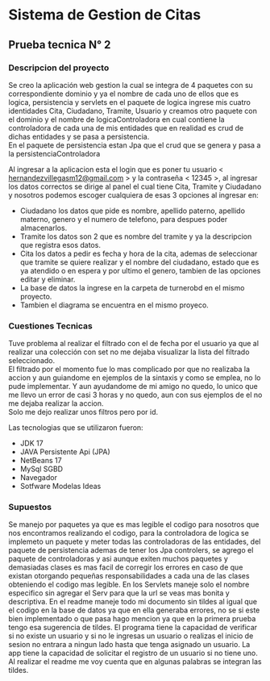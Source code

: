# Sistema de Gestion de Citas 
## Prueba tecnica N° 2 

 ### Descripcion del proyecto 
Se creo la aplicación web  gestion la cual se integra de 4 paquetes con su correspondiente dominio y ya el nombre de cada uno de ellos que es logica, persistencia y servlets en el paquete de logica ingrese mis cuatro identidades Cita, Ciudadano, Tramite, Usuario y creamos otro paquete con el dominio y el nombre de logicaControladora en cual contiene la controladora de cada una de mis entidades que en realidad es crud de dichas entidades y se pasa a persistencia.  
En el paquete de persistencia estan Jpa que el crud que se genera y pasa a la persistenciaControladora 

Al ingresar a la aplicacion esta el login que es poner tu usuario  < hernandezvillegasm12@gmail.com > y la contraseña < 12345 >, al ingresar los datos correctos se dirige al panel el cual tiene Cita, Tramite y Ciudadano y nosotros podemos escoger cualquiera de esas 3 opciones al ingresar en: 
- Ciudadano los datos que pide es nombre, apellido paterno, apellido materno, genero y el numero de telefono, para despues poder almacenarlos. 
- Tramite los datos son 2 que es nombre del tramite y ya la descripcion que registra esos datos. 
- Cita los datos a pedir es fecha y hora de la cita, ademas de seleccionar que tramite se quiere realizar y el nombre del ciudadano,  estado que es ya atendido o en espera y por ultimo el genero, tambien de las opciones editar y eliminar.   
- La base de datos la ingrese en la carpeta de turnerobd en el mismo proyecto. 
- Tambien el diagrama se encuentra en el mismo proyeco.  

### Cuestiones Tecnicas 
Tuve problema al realizar el filtrado con el de fecha por el usuario ya que al realizar una colección con set no me dejaba visualizar la lista del filtrado seleccionado.  
El filtrado por el momento fue lo mas complicado por que no realizaba la accion y aun guiandome en ejemplos de la sintaxis y como se emplea, no lo pude implementar. Y aun ayudandome de mi amigo no quedo, lo unico que me llevo un error de casi 3 horas y no quedo, aun con sus ejemplos de el no me dejaba realizar la accion.  
Solo me dejo realizar unos filtros pero por id. 

Las tecnologias que se utilizaron fueron: 
- JDK 17 
- JAVA Persistente Api (JPA) 
- NetBeans 17 
- MySql SGBD 
- Navegador 
- Sotfware Modelas Ideas 

### Supuestos 
Se manejo por paquetes ya que es mas legible el codigo para nosotros que nos encontramos realizando el codigo, para la controladora de logica se implemeto un paquete y meter todas las controladoras de las entidades, del paquete de persistencia ademas de tener los Jpa controlers, se agrego el paquete de controladoras y asi aunque exiten muchos paquetes y demasiadas clases es mas facil de corregir los errores en caso de que existan otorgando pequeñas responsabilidades a cada una de las clases obteniendo el codigo mas legible. 
En los Servlets maneje  solo el nombre especifico sin agregar el Serv para que la url se veas mas bonita y descriptiva.
En el readme maneje todo mi documento sin tildes al igual que el codigo en la base de datos ya que en ella generaba errores, no se si este bien implementado o que pasa hago mencion ya que en la primera prueba tengo esa sugerencia de tildes.
El programa tiene la capacidad de verificar si no existe un usuario y si no le ingresas un usuario o realizas el inicio de sesion no entrara a ningun lado hasta que tenga asignado un usuario. La app tiene la capacidad de solicitar el registro de un usuario si no tiene uno.
 Al realizar el readme me voy cuenta que en algunas palabras se integran las tildes.
